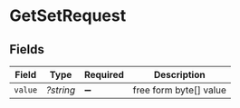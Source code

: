 # GetSetRequest


## Fields

| Field                  | Type                   | Required               | Description            |
| ---------------------- | ---------------------- | ---------------------- | ---------------------- |
| `value`                | *?string*              | :heavy_minus_sign:     | free form byte[] value |